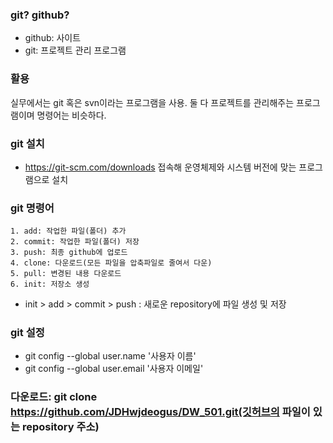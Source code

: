 ### git? github?
- github: 사이트
- git: 프로젝트 관리 프로그램

### 활용
실무에서는 git 혹은 svn이라는 프로그램을 사용.
둘 다 프로젝트를 관리해주는 프로그램이며 명령어는 비슷하다.

### git 설치
- https://git-scm.com/downloads 접속해 운영체제와 시스템 버전에 맞는 프로그램으로 설치

### git 명령어 
    1. add: 작업한 파일(폴더) 추가
    2. commit: 작업한 파일(폴더) 저장
    3. push: 최종 github에 업로드
    4. clone: 다운로드(모든 파일을 압축파일로 줄여서 다운)
    5. pull: 변경된 내용 다운로드
    6. init: 저장소 생성
- init > add > commit > push : 새로운 repository에 파일 생성 및 저장

### git 설정
- git config --global user.name '사용자 이름'
- git config --global user.email '사용자 이메일'

### 다운로드: git clone https://github.com/JDHwjdeogus/DW_501.git(깃허브의 파일이 있는 repository 주소)